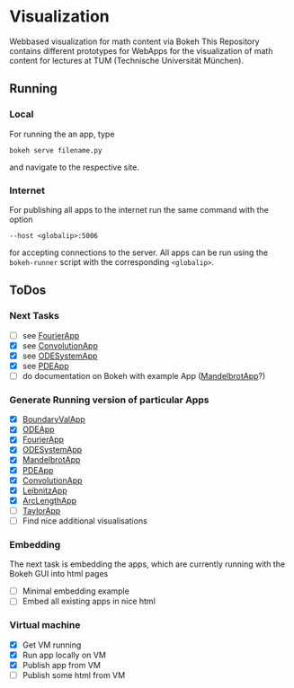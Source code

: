 # Visualization
Webbased visualization for math content via Bokeh
This Repository contains different prototypes for WebApps for the visualization of math content for lectures at TUM (Technische Universität München).

## Running
### Local
For running the an app, type
```
bokeh serve filename.py
```
and navigate to the respective site.

### Internet
For publishing all apps to the internet run the same command with the option
```
--host <globalip>:5006
```
for accepting connections to the server. All apps can be run using the ```bokeh-runner``` script with the corresponding ```<globalip>```.

## ToDos
### Next Tasks
- [ ] see [FourierApp](https://github.com/BenjaminRueth/Visualization/tree/master/FourierApp)
- [x] see [ConvolutionApp](https://github.com/BenjaminRueth/Visualization/tree/master/ConvolutionApp)
- [x] see [ODESystemApp](https://github.com/BenjaminRueth/Visualization/tree/master/ODESystemApp)
- [x] see [PDEApp](https://github.com/BenjaminRueth/Visualization/tree/master/PDEApp)
- [ ] do documentation on Bokeh with example App ([MandelbrotApp](https://github.com/BenjaminRueth/Visualization/tree/master/MandelbrotApp)?)

### Generate Running version of particular Apps
- [x] [BoundaryValApp](https://github.com/BenjaminRueth/Visualization/tree/master/BoundaryValApp)
- [x] [ODEApp](https://github.com/BenjaminRueth/Visualization/tree/master/ODEApp)
- [x] [FourierApp](https://github.com/BenjaminRueth/Visualization/tree/master/FourierApp)
- [x] [ODESystemApp](https://github.com/BenjaminRueth/Visualization/tree/master/ODESystemApp)
- [x] [MandelbrotApp](https://github.com/BenjaminRueth/Visualization/tree/master/MandelbrotApp)
- [x] [PDEApp](https://github.com/BenjaminRueth/Visualization/tree/master/PDEApp)
- [x] [ConvolutionApp](https://github.com/BenjaminRueth/Visualization/tree/master/ConvolutionApp)
- [x] [LeibnitzApp](https://github.com/BenjaminRueth/Visualization/tree/master/LeibnitzApp)
- [x] [ArcLengthApp](https://github.com/BenjaminRueth/Visualization/tree/master/ArcLengthApp)
- [ ] [TaylorApp](https://github.com/BenjaminRueth/Visualization/tree/master/TaylorApp)
- [ ] Find nice additional visualisations

### Embedding
The next task is embedding the apps, which are currently running with the Bokeh GUI into html pages
- [ ] Minimal embedding example
- [ ] Embed all existing apps in nice html

### Virtual machine
- [x] Get VM running
- [x] Run app locally on VM
- [x] Publish app from VM
- [ ] Publish some html from VM
